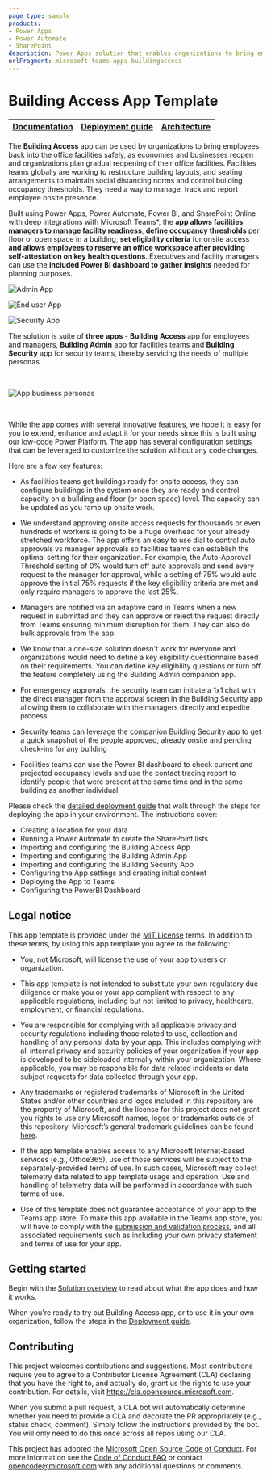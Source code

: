 ```yaml
---
page_type: sample
products:
- Power Apps
- Power Automate
- SharePoint
description: Power Apps solution that enables organizations to bring employees back into the office facilities safely, as economies and businesses reopen and organizations plan gradual reopening of their office facilities.
urlFragment: microsoft-teams-apps-buildingaccess
---
```


# Building Access App Template

| [Documentation](https://github.com/OfficeDev/microsoft-teams-apps-buildingaccess/wiki/Home) | [Deployment guide](https://github.com/OfficeDev/microsoft-teams-apps-buildingaccess/wiki/Deployment-Guide) | [Architecture](https://github.com/OfficeDev/microsoft-teams-apps-buildingaccess/wiki/Solution-Overview) |
| ---- | ---- | ---- |

The **Building Access** app can be used by organizations to bring employees
back into the office facilities safely, as economies and businesses
reopen and organizations plan gradual reopening of their office
facilities. Facilities teams globally are working to restructure
building layouts, and seating arrangements to maintain social distancing
norms and control building occupancy thresholds. They need a way to
manage, track and report employee onsite presence.

Built using Power Apps, Power Automate, Power BI, and SharePoint Online
with deep integrations with Microsoft Teams*, the **app allows
facilities managers to manage facility readiness**, **define occupancy
thresholds** per floor or open space in a building, **set eligibility
criteria** for onsite access **and allows employees to reserve an office
workspace after providing self-attestation on key health questions**.
Executives and facility managers can use the **included Power BI
dashboard to gather insights** needed for planning purposes.


![Admin App](https://github.com/OfficeDev/microsoft-teams-apps-buildingaccess/wiki/Images/BA_Admin.png)


![End user App](https://github.com/OfficeDev/microsoft-teams-apps-buildingaccess/wiki/Images/BA_Access.png)


![Security App](https://github.com/OfficeDev/microsoft-teams-apps-buildingaccess/wiki/Images/BA_Security.png)

The solution is suite of **three** **apps** - **Building Access** app
for employees and managers, **Building Admin** app for facilities teams
and **Building Security** app for security teams, thereby servicing the
needs of multiple personas.

 


![App business personas](https://github.com/OfficeDev/microsoft-teams-apps-buildingaccess/wiki/Images/BA_Personas.png)

 

While the app comes with several innovative features, we hope it is easy
for you to extend, enhance and adapt it for your needs since this is
built using our low-code Power Platform. The app has several
configuration settings that can be leveraged to customize the solution
without any code changes.

Here are a few key features:

-   As facilities teams get buildings ready for onsite access, they can configure buildings in the system once they are ready and control capacity on a building and floor (or open space) level. The capacity can be updated as you ramp up onsite work.

-   We understand approving onsite access requests for thousands or even hundreds of workers is going to be a huge overhead for your already stretched workforce. The app offers an easy to use dial to control auto approvals vs manager approvals so facilities teams can establish the optimal setting for their organization. For example, the Auto-Approval Threshold setting of 0% would turn off auto approvals and send every request to the manager for approval, while a setting of 75% would auto approve the initial 75% requests if the key eligibility criteria are met and only require managers to approve the last 25%.

-   Managers are notified via an adaptive card in Teams when a new request in submitted and they can approve or reject the request directly from Teams ensuring minimum disruption for them. They can also do bulk approvals from the app.

-   We know that a one-size solution doesn't work for everyone and organizations would need to define a key eligibility questionnaire based on their requirements. You can define key eligibility questions or turn off the feature completely using the Building Admin companion app.

-   For emergency approvals, the security team can initiate a 1x1 chat with the direct manager from the approval screen in the Building Security app allowing them to collaborate with the managers directly and expedite process.

-   Security teams can leverage the companion Building Security app to get a quick snapshot of the people approved, already onsite and pending check-ins for any building

-   Facilities teams can use the Power BI dashboard to check current and projected occupancy levels and use the contact tracing report to identify people that were present at the same time and in the same building as another individual

Please check the [detailed deployment guide](ToDo) that walk through the steps for deploying the app in your environment. The instructions cover:

-   Creating a location for your data
-   Running a Power Automate to create the SharePoint lists
-   Importing and configuring the Building Access App
-   Importing and configuring the Building Admin App
-   Importing and configuring the Building Security App
-   Configuring the App settings and creating initial content
-   Deploying the App to Teams
-   Configuring the PowerBI Dashboard
  

## Legal notice

This app template is provided under the [MIT License](https://github.com/OfficeDev/microsoft-teams-apps-buildingaccess/blob/master/LICENSE) terms.  In addition to these terms, by using this app template you agree to the following:

- You, not Microsoft, will license the use of your app to users or organization. 

- This app template is not intended to substitute your own regulatory due diligence or make you or your app compliant with respect to any applicable regulations, including but not limited to privacy, healthcare, employment, or financial regulations.

- You are responsible for complying with all applicable privacy and security regulations including those related to use, collection and handling of any personal data by your app. This includes complying with all internal privacy and security policies of your organization if your app is developed to be sideloaded internally within your organization. Where applicable, you may be responsible for data related incidents or data subject requests for data collected through your app.

- Any trademarks or registered trademarks of Microsoft in the United States and/or other countries and logos included in this repository are the property of Microsoft, and the license for this project does not grant you rights to use any Microsoft names, logos or trademarks outside of this repository. Microsoft’s general trademark guidelines can be found [here](https://www.microsoft.com/en-us/legal/intellectualproperty/trademarks/usage/general.aspx).

- If the app template enables access to any Microsoft Internet-based services (e.g., Office365), use of those services will be subject to the separately-provided terms of use. In such cases, Microsoft may collect telemetry data related to app template usage and operation. Use and handling of telemetry data will be performed in accordance with such terms of use.

- Use of this template does not guarantee acceptance of your app to the Teams app store. To make this app available in the Teams app store, you will have to comply with the [submission and validation process](https://docs.microsoft.com/en-us/microsoftteams/platform/concepts/deploy-and-publish/appsource/publish), and all associated requirements such as including your own privacy statement and terms of use for your app.


## Getting started

Begin with the [Solution overview](https://github.com/OfficeDev/microsoft-teams-apps-buildingaccess/wiki/Solution-overview) to read about what the app does and how it works.

When you're ready to try out Building Access app, or to use it in your own organization, follow the steps in the [Deployment guide](https://github.com/OfficeDev/microsoft-teams-apps-buildingaccess/wiki/Deployment-guide).

## Contributing

This project welcomes contributions and suggestions.  Most contributions require you to agree to a
Contributor License Agreement (CLA) declaring that you have the right to, and actually do, grant us
the rights to use your contribution. For details, visit https://cla.opensource.microsoft.com.

When you submit a pull request, a CLA bot will automatically determine whether you need to provide
a CLA and decorate the PR appropriately (e.g., status check, comment). Simply follow the instructions
provided by the bot. You will only need to do this once across all repos using our CLA.

This project has adopted the [Microsoft Open Source Code of Conduct](https://opensource.microsoft.com/codeofconduct/).
For more information see the [Code of Conduct FAQ](https://opensource.microsoft.com/codeofconduct/faq/) or
contact [opencode@microsoft.com](mailto:opencode@microsoft.com) with any additional questions or comments.
